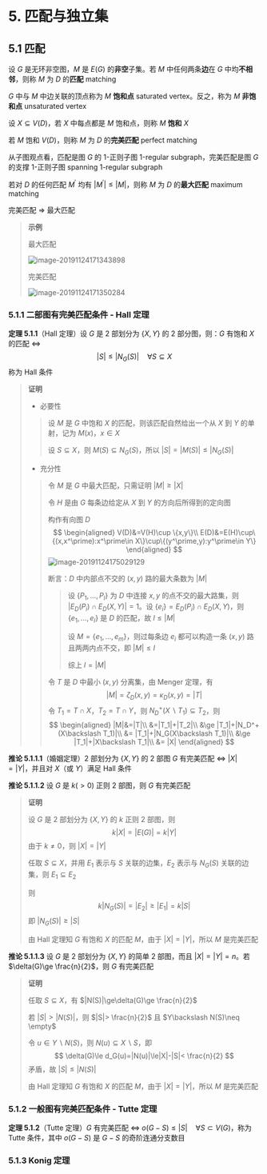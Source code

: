 # 5. 匹配与独立集

## 5.1 匹配

设 $G$ 是无环非空图，$M$ 是 $E(G)$ 的**非空**子集。若 $M$ 中任何两条**边**在 $G$ 中均**不相邻**，则称 $M$ 为 $D$ 的**匹配** matching

$G$ 中与 $M$ 中边关联的顶点称为 $M$ **饱和点** saturated vertex。反之，称为 $M$ **非饱和点** unsaturated vertex

设 $X\subseteq V(D)$，若 $X$ 中每点都是 $M$ 饱和点，则称 $M$ **饱和** $X$ 

若 $M$ 饱和 $V(D)$，则称 $M$ 为 $D$ 的**完美匹配** perfect matching

从子图观点看，匹配是图 $G$ 的 1-正则子图 1-regular subgraph，完美匹配是图 $G$ 的支撑 1-正则子图 spanning 1-regular subgraph

若对 $D$ 的任何匹配 $M^\prime$ 均有 $|M^\prime|\le |M|$，则称 $M$ 为 $D$ 的**最大匹配** maximum matching

完美匹配 $\Rightarrow$ 最大匹配

> **示例** 
>
> 最大匹配
>
> ![image-20191124171343898](assets/image-20191124171343898.jpg)
>
> 完美匹配
>
> ![image-20191124171350284](assets/image-20191124171350284.jpg)

### 5.1.1 二部图有完美匹配条件 - Hall 定理

**定理 5.1.1**（Hall 定理）设 $G$ 是 $2$ 部划分为 $\{X,Y\}$ 的 $2$ 部分图，则：$G$ 有饱和 $X$ 的匹配 $\Leftrightarrow$ 
$$
|S|\le |N_G(S)|\quad \forall S\subseteq X
$$
称为 Hall 条件

> **证明** 
>
> - 必要性
>
> > 设 $M$ 是 $G$ 中饱和 $X$ 的匹配，则该匹配自然给出一个从 $X$ 到 $Y$ 的单射，记为 $M(x)$，$x\in X$ 
> >
> > 设 $S\subseteq X$，则 $M(S)\subseteq N_G(S)$，所以 $|S|=|M(S)|\le |N_G(S)|$ 
>
> - 充分性
>
> > 令 $M$ 是 $G$ 中最大匹配，只需证明 $|M|\ge |X|$ 
> >
> > 令 $H$ 是由 $G$ 每条边给定从 $X$ 到 $Y$ 的方向后所得到的定向图
> >
> > 构作有向图 $D$ 
> > $$
> > \begin{aligned}
> > V(D)&=V(H)\cup \{x,y\}\\
> > E(D)&=E(H)\cup\{(x,x^\prime):x^\prime\in X\}\cup\{(y^\prime,y):y^\prime\in Y\}
> > \end{aligned}
> > $$
> > ![image-20191124175029129](assets/image-20191124175029129.jpg)
> >
> > 断言：$D$ 中内部点不交的 $(x,y)$ 路的最大条数为 $|M|$ 
> >
> > > 设 $\{P_1,\dots,P_l\}$ 为 $D$ 中连接 $x,y$ 的点不交的最大路集，则 $|E_D(P_i)\cap E_D(X,Y)|=1$。设 $\{e_i\}=E_D(P_i)\cap E_D(X,Y)$，则 $\{e_1,\dots,e_l\}$ 是 $D$ 的匹配，故 $l\le |M|$ 
> > >
> > > 设 $M=\{e_1,\dots,e_m\}$，则过每条边 $e_i$ 都可以构造一条 $(x,y)$ 路且两两内点不交，即 $|M|\le l$ 
> > >
> > > 综上 $l=|M|$ 
> >
> > 令 $T$ 是 $D$ 中最小 $(x,y)$ 分离集，由 Menger 定理，有
> > $$
> > |M|=\zeta_D(x,y)=\kappa_D(x,y)=|T|
> > $$
> > 令 $T_1=T\cap X$，$T_2=T\cap Y$，则 $N_D^+(X\backslash T_1)\subseteq T_2$，则
> > $$
> > \begin{aligned}
> > |M|&=|T|\\
> > &=|T_1|+|T_2|\\
> > &\ge |T_1|+|N_D^+(X\backslash T_1)|\\
> > &= |T_1|+|N_G(X\backslash T_1)|\\
> > &\ge |T_1|+|X\backslash T_1|\\
> > &= |X|
> > \end{aligned}
> > $$

**推论 5.1.1.1**（婚姻定理）$2$ 部划分为 $\{X,Y\}$ 的 $2$ 部图 $G$ 有完美匹配 $\Leftrightarrow$ $|X|=|Y|$，并且对 $X$（或 $Y$）满足 Hall 条件

**推论 5.1.1.2** 设 $G$ 是 $k(>0)$ 正则 $2$ 部图，则 $G$ 有完美匹配

> **证明** 
>
> 设 $G$ 是 $2$ 部划分为 $\{X,Y\}$ 的 $k$ 正则 $2$ 部图，则
> $$
> k|X|=|E(G)|=k|Y|
> $$
> 由于 $k\neq 0$，则 $|X|=|Y|$ 
>
> 任取 $S\subseteq X$，并用 $E_1$ 表示与 $S$ 关联的边集，$E_2$ 表示与 $N_G(S)$ 关联的边集，则 $E_1\subseteq E_2$ 
>
> 则
> $$
> k|N_G(S)|=|E_2|\ge |E_1|=k|S|
> $$
> 即 $|N_G(S)|\ge |S|$ 
>
> 由 Hall 定理知 $G$ 有饱和 $X$ 的匹配 $M$，由于 $|X|=|Y|$，所以 $M$ 是完美匹配

**推论 5.1.1.3** 设 $G$ 是 $2$ 部划分为 $\{X,Y\}$ 的简单 $2$ 部图，而且 $|X|=|Y|=n$。若 $\delta(G)\ge \frac{n}{2}$，则 $G$ 有完美匹配

> **证明** 
>
> 任取 $S\subseteq X$，有 $|N(S)|\ge\delta(G)\ge \frac{n}{2}$ 
>
> 若 $|S|>|N(S)|$，则 $|S|> \frac{n}{2}$ 且 $Y\backslash N(S)\neq \empty$ 
>
> 令 $u\in Y\backslash N(S)$，则 $N(u)\subseteq X\backslash S$，即
> $$
> \delta(G)\le d_G(u)=|N(u)|\le|X|-|S|< \frac{n}{2}
> $$
> 矛盾，故 $|S|\le |N(S)|$ 
>
> 由 Hall 定理知 $G$ 有饱和 $X$ 的匹配 $M$，由于 $|X|=|Y|$，所以 $M$ 是完美匹配

### 5.1.2 一般图有完美匹配条件 - Tutte 定理

**定理 5.1.2**（Tutte 定理）$G$ 有完美匹配 $\Leftrightarrow$ $o(G-S)\le |S|\quad \forall S \subset V(G)$，称为 Tutte 条件，其中 $o(G-S)$ 是 $G-S$ 的奇阶连通分支数目

### 5.1.3 Konig 定理


